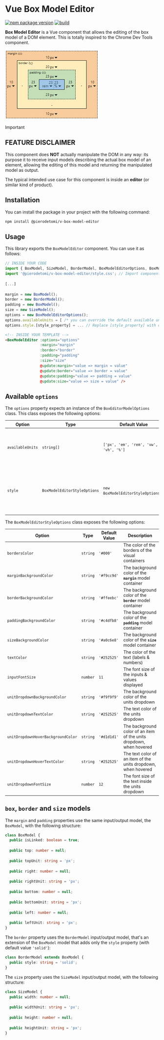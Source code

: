 # Vue Box Model Editor

[![npm package version](https://img.shields.io/npm/v/@pierodetomi/v-box-model-editor?logo=npm)](https://www.npmjs.com/package/@pierodetomi/v-box-model-editor) [![build](https://github.com/pierodetomi/v-box-model-editor/actions/workflows/build.yml/badge.svg)](https://github.com/pierodetomi/v-box-model-editor/actions/workflows/build.yml)

**Box Model Editor** is a Vue component that allows the editing of the box model of a DOM element.
This is totally inspired to the Chrome Dev Tools component.

![UI Screenshot](./preview.png)

> [!IMPORTANT]  
> ## FEATURE DISCLAIMER
> This component does **NOT** actually manipulate the DOM in any way: its purpose it to receive input models describing the actual box model of an element, allowing the editing of this model and returning the manipulated model as output.
>
> The typical intended use case for this component is inside an **editor** (or similar kind of product).

## Installation
You can install the package in your project with the following command:

```bash
npm install @pierodetomi/v-box-model-editor
```

## Usage
This library exports the ```BoxModelEditor``` component. You can use it as follows:

```typescript
// INSIDE YOUR CODE
import { BoxModel, SizeModel, BorderModel, BoxModelEditorOptions, BoxModelEditor } from '@pierodetomi/v-box-model-editor'; // Import component
import '@pierodetomi/v-box-model-editor/style.css'; // Import component's style

[...]

margin = new BoxModel();
border = new BorderModel();
padding = new BoxModel();
size = new SizeModel();
options = new BoxModelEditorOptions();
options.availableUnits = [ /* you can override the default available units */ ]
options.style.[style_property] = ... // Replace [style_property] with one of the available options: see below
```

```HTML
<!-- INSIDE YOUR TEMPLATE -->
<BoxModelEditor :options="options"
                :margin="margin"
                :border="border"
                :padding="padding"
                :size="size"
                @update:margin="value => margin = value"
                @update:border="value => border = value"
                @update:padding="value => padding = value"
                @update:size="value => size = value" />
```

## Available ```options```
The ```options``` property expects an instance of the ```BoxEditorModelOptions``` class. This class exposes the following options:

| Option | Type | Default Value | Description |
| --- | --- | --- | --- |
| ```availableUnits``` | ```string[]``` | ```['px', 'em', 'rem', 'vw', 'vh', '%']``` | The units that are available when the user opens the units dropdown |
| ```style``` | ```BoxModelEditorStyleOptions``` | ```new BoxModelEditorStyleOptions()``` | The style options that can be used to personalize the appearance of the component |

The ```BoxModelEditorStyleOptions``` class exposes the following options:

| Option | Type | Default Value | Description |
| --- | --- | --- | --- |
| ```bordersColor``` | ```string``` | ```'#000'``` | The color of the borders of the visual containers |
| ```marginBackgroundColor``` | ```string``` | ```'#f9cc9d'``` | The background color of the **```margin```** model container |
| ```borderBackgroundColor``` | ```string``` | ```'#ffeebc'``` | The background color of the **```border```** model container |
| ```paddingBackgroundColor``` | ```string``` | ```'#c4dfb8'``` | The background color of the **```padding```** model container |
| ```sizeBackgroundColor ``` | ```string``` | ```'#a0c6e8'``` | The background color of the **```size```** model container |
| ```textColor``` | ```string``` | ```'#252525'``` | The color of the text (labels & numbers) |
| ```inputFontSize``` | ```number``` | ```11``` | The font size of the inputs & values displayed |
| ```unitDropdownBackgroundColor``` | ```string``` | ```'#f9f9f9'``` | The background color of the units dropdown |
| ```unitDropdownTextColor``` | ```string``` | ```'#252525'``` | The text color of the units dropdown |
| ```unitDropdownHoverBackgroundColor``` | ```string``` | ```'#d1d1d1'``` | The background color of an item of the units dropdown, when hovered |
| ```unitDropdownHoverTextColor``` | ```string``` | ```'#252525'``` | The text color of an item of the units dropdown, when hovered |
| ```unitDropdownFontSize``` | ```number``` | ```12``` | The font size of the text inside the units dropdown |


## ```box```, ```border``` and ```size``` models
The ```margin``` and ```padding``` properties use the same input/output model, the ```BoxModel```, with the following structure:

```TypeScript
class BoxModel {
  public isLinked: boolean = true;

  public top: number = null;

  public topUnit: string = 'px';
  
  public right: number = null;
  
  public rightUnit: string = 'px';

  public bottom: number = null;
  
  public bottomUnit: string = 'px';

  public left: number = null;

  public leftUnit: string = 'px';
}
```

The ```border``` property uses the ```BorderModel``` input/output model, that's an extension of the ```BoxModel``` model that adds only the ```style``` property (with default value ```'solid'```):

```TypeScript
class BorderModel extends BoxModel {
  public style: string = 'solid';
}
```

The ```size``` property uses the ```SizeModel``` input/output model, with the following structure:


```TypeScript
class SizeModel {
  public width: number = null;
  
  public widthUnit: string = 'px';
  
  public height: number = null;

  public heightUnit: string = 'px';
}
```
